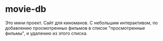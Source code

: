 # movie-db
Это мини проект. Сайт для киноманов. С небольшим интерактивом, по добавлению просмотренных фильмов в список "просмотренные фильмы", и удалению из этого списка. 
